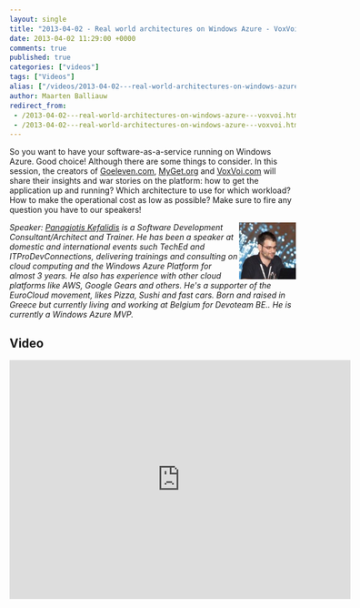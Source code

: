 ```yaml
---
layout: single
title: "2013-04-02 - Real world architectures on Windows Azure - VoxVoi"
date: 2013-04-02 11:29:00 +0000
comments: true
published: true
categories: ["videos"]
tags: ["Videos"]
alias: ["/videos/2013-04-02---real-world-architectures-on-windows-azure---voxvoi"]
author: Maarten Balliauw
redirect_from:
 - /2013-04-02---real-world-architectures-on-windows-azure---voxvoi.html
 - /2013-04-02---real-world-architectures-on-windows-azure---voxvoi.html
---
```


<p>So you want to have your software-as-a-service running on Windows Azure. Good choice! Although there are some things to consider. In this session, the creators of <a href="http://www.goeleven.com">Goeleven.com</a>, <a href="http://www.myget.org">MyGet.org</a> and <a href="http://www.voxvoi.com">VoxVoi.com</a> will share their insights and war stories&nbsp;on the platform: how to get the application up and running? Which architecture to use for which workload? How to make the operational cost as low as possible? Make sure to fire any question you have to our speakers!</p>
<p><em><img width="100" align="right" alt="Panagiotis Kefalidis" src="/assets/media/speakers/panagiotis-kefalidis.jpg">Speaker: <a href="http://www.kefalidis.me/" target="_blank">Panagiotis Kefalidis</a> is a Software Development Consultant/Architect and Trainer. He has been a speaker at domestic and international events such TechEd and ITProDevConnections, delivering trainings and consulting on cloud computing and the Windows Azure Platform for almost 3 years. He also has experience with other cloud platforms like AWS, Google Gears and others. He's a supporter of the EuroCloud movement, likes Pizza, Sushi and fast cars. Born and raised in Greece but currently living and working at Belgium for Devoteam BE.. He is currently a Windows Azure MVP.</em></p>

<h2>Video</h2>
<div>
				
				
				
<iframe width="600" height="420" src="http://www.youtube.com/embed/pcsnByH_Zlc?hd=1" frameborder="0" allowfullscreen=""></iframe>
				
</div>







